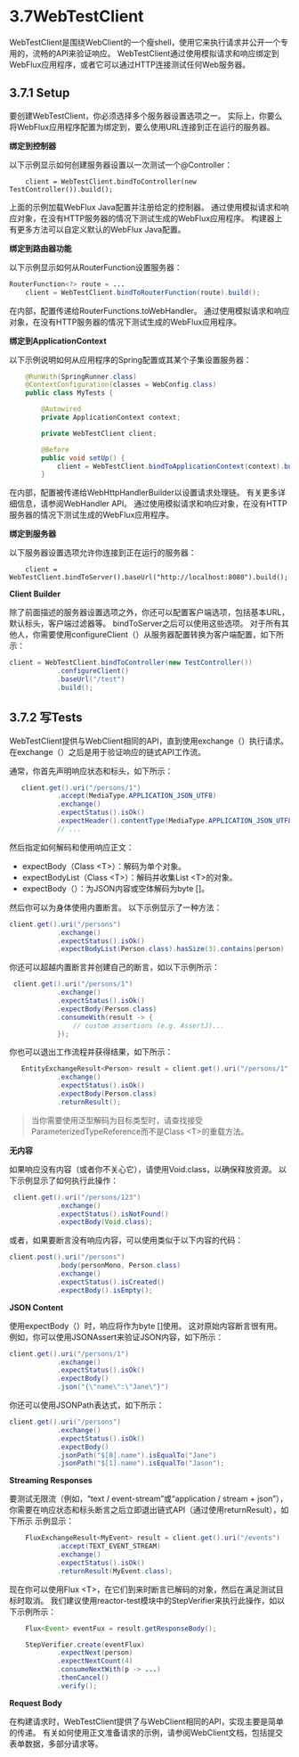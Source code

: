 # 3.7WebTestClient

WebTestClient是围绕WebClient的一个瘦shell，使用它来执行请求并公开一个专用的，流畅的API来验证响应。 WebTestClient通过使用模拟请求和响应绑定到WebFlux应用程序，或者它可以通过HTTP连接测试任何Web服务器。

## 3.7.1 Setup

要创建WebTestClient，你必须选择多个服务器设置选项之一。 实际上，你要么将WebFlux应用程序配置为绑定到，要么使用URL连接到正在运行的服务器。

**绑定到控制器**

以下示例显示如何创建服务器设置以一次测试一个@Controller：

```text
    ​client = WebTestClient.bindToController(new TestController()).build();
```

上面的示例加载WebFlux Java配置并注册给定的控制器。 通过使用模拟请求和响应对象，在没有HTTP服务器的情况下测试生成的WebFlux应用程序。 构建器上有更多方法可以自定义默认的WebFlux Java配置。

**绑定到路由器功能**

以下示例显示如何从RouterFunction设置服务器：

```java
​RouterFunction<?> route = ...
    client = WebTestClient.bindToRouterFunction(route).build();
```

在内部，配置传递给RouterFunctions.toWebHandler。 通过使用模拟请求和响应对象，在没有HTTP服务器的情况下测试生成的WebFlux应用程序。

**绑定到ApplicationContext**

以下示例说明如何从应用程序的Spring配置或其某个子集设置服务器：

```java
    ​@RunWith(SpringRunner.class)
    @ContextConfiguration(classes = WebConfig.class)￼
    public class MyTests {

        @Autowired
        private ApplicationContext context;￼

        private WebTestClient client;

        @Before
        public void setUp() {
            client = WebTestClient.bindToApplicationContext(context).build();￼
        }
```

在内部，配置被传递给WebHttpHandlerBuilder以设置请求处理链。 有关更多详细信息，请参阅WebHandler API。 通过使用模拟请求和响应对象，在没有HTTP服务器的情况下测试生成的WebFlux应用程序。

**绑定到服务器**

以下服务器设置选项允许你连接到正在运行的服务器：

```text
    ​client = WebTestClient.bindToServer().baseUrl("http://localhost:8080").build();
```

**Client Builder**

除了前面描述的服务器设置选项之外，你还可以配置客户端选项，包括基本URL，默认标头，客户端过滤器等。 bindToServer之后可以使用这些选项。 对于所有其他人，你需要使用configureClient（）从服务器配置转换为客户端配置，如下所示：

```java
client = WebTestClient.bindToController(new TestController())
            .configureClient()
            .baseUrl("/test")
            .build();
```

## 3.7.2 写Tests

WebTestClient提供与WebClient相同的API，直到使用exchange（）执行请求。 在exchange（）之后是用于验证响应的链式API工作流。

通常，你首先声明响应状态和标头，如下所示：

```java
   client.get().uri("/persons/1")
            .accept(MediaType.APPLICATION_JSON_UTF8)
            .exchange()
            .expectStatus().isOk()
            .expectHeader().contentType(MediaType.APPLICATION_JSON_UTF8)
            // ...
```

然后指定如何解码和使用响应正文：

* expectBody（Class &lt;T&gt;）：解码为单个对象。
* expectBodyList（Class &lt;T&gt;）：解码并收集List &lt;T&gt;的对象。
* expectBody（）：为JSON内容或空体解码为byte \[\]。

然后你可以为身体使用内置断言。 以下示例显示了一种方法：

```java
​client.get().uri("/persons")
            .exchange()
            .expectStatus().isOk()
            .expectBodyList(Person.class).hasSize(3).contains(person)
```

你还可以超越内置断言并创建自己的断言，如以下示例所示：

```java
 client.get().uri("/persons/1")
            .exchange()
            .expectStatus().isOk()
            .expectBody(Person.class)
            .consumeWith(result -> {
                // custom assertions (e.g. AssertJ)...
            });
```

你也可以退出工作流程并获得结果，如下所示：

```java
   EntityExchangeResult<Person> result = client.get().uri("/persons/1")
            .exchange()
            .expectStatus().isOk()
            .expectBody(Person.class)
            .returnResult();
```

> 当你需要使用泛型解码为目标类型时，请查找接受ParameterizedTypeReference而不是Class &lt;T&gt;的重载方法。

**无内容**

如果响应没有内容（或者你不关心它），请使用Void.class，以确保释放资源。 以下示例显示了如何执行此操作：

```java
 ​client.get().uri("/persons/123")
            .exchange()
            .expectStatus().isNotFound()
            .expectBody(Void.class);
```

或者，如果要断言没有响应内容，可以使用类似于以下内容的代码：

```java
client.post().uri("/persons")
            .body(personMono, Person.class)
            .exchange()
            .expectStatus().isCreated()
            .expectBody().isEmpty();
```

**JSON Content**

使用expectBody（）时，响应将作为byte \[\]使用。 这对原始内容断言很有用。 例如，你可以使用JSONAssert来验证JSON内容，如下所示：

```java
client.get().uri("/persons/1")
            .exchange()
            .expectStatus().isOk()
            .expectBody()
            .json("{\"name\":\"Jane\"}")
```

你还可以使用JSONPath表达式，如下所示：

```java
​client.get().uri("/persons")
            .exchange()
            .expectStatus().isOk()
            .expectBody()
            .jsonPath("$[0].name").isEqualTo("Jane")
            .jsonPath("$[1].name").isEqualTo("Jason");
```

**Streaming Responses**

要测试无限流（例如，“text / event-stream”或“application / stream + json”），你需要在响应状态和标头断言之后立即退出链式API（通过使用returnResult），如下所示 示例显示：

```java
    ​FluxExchangeResult<MyEvent> result = client.get().uri("/events")
            .accept(TEXT_EVENT_STREAM)
            .exchange()
            .expectStatus().isOk()
            .returnResult(MyEvent.class);
```

现在你可以使用Flux &lt;T&gt;，在它们到来时断言已解码的对象，然后在满足测试目标时取消。 我们建议使用reactor-test模块中的StepVerifier来执行此操作，如以下示例所示：

```java
    ​Flux<Event> eventFux = result.getResponseBody();

    StepVerifier.create(eventFlux)
            .expectNext(person)
            .expectNextCount(4)
            .consumeNextWith(p -> ...)
            .thenCancel()
            .verify();
```

**Request Body**

在构建请求时，WebTestClient提供了与WebClient相同的API，实现主要是简单的传递。 有关如何使用正文准备请求的示例，请参阅WebClient文档，包括提交表单数据，多部分请求等。

